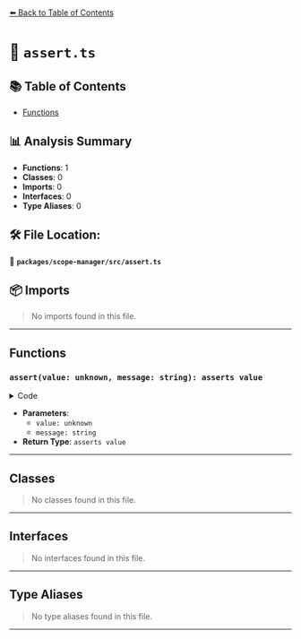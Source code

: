 [⬅️ Back to Table of Contents](../../../index.md)

# 📄 `assert.ts`

## 📚 Table of Contents

- [Functions](#functions)

## 📊 Analysis Summary

- **Functions**: 1
- **Classes**: 0
- **Imports**: 0
- **Interfaces**: 0
- **Type Aliases**: 0

## 🛠️ File Location:
📂 **`packages/scope-manager/src/assert.ts`**

## 📦 Imports

> No imports found in this file.


---

## Functions

### `assert(value: unknown, message: string): asserts value`

<details><summary>Code</summary>

```ts
export function assert(value: unknown, message?: string): asserts value {
  if (value == null) {
    throw new Error(message);
  }
}
```
</details>

- **Parameters**:
  - `value: unknown`
  - `message: string`
- **Return Type**: `asserts value`

---

## Classes

> No classes found in this file.


---

## Interfaces

> No interfaces found in this file.


---

## Type Aliases

> No type aliases found in this file.


---